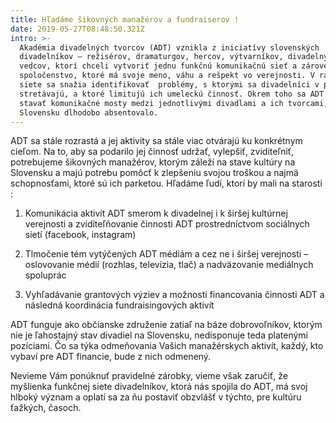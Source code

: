 ```yaml
---
title: Hľadáme šikovných manažérov a fundraiserov !
date: 2019-05-27T08:48:50.321Z
intro: >-
  Akadémia divadelných tvorcov (ADT) vznikla z iniciatívy slovenských
  divadelníkov – režisérov, dramaturgov, hercov, výtvarníkov, divadelných
  vedcov, ktorí chceli vytvoriť jednu funkčnú komunikačnú sieť a zároveň
  spoločenstvo, ktoré má svoje meno, váhu a rešpekt vo verejnosti. V rámci tejto
  siete sa snažia identifikovať  problémy, s ktorými sa divadelníci v praxi
  stretávajú, a ktoré limitujú ich umeleckú činnosť. Okrem toho sa ADT pokúša
  stavať komunikačné mosty medzi jednotlivými divadlami a ich tvorcami, čo na
  Slovensku dlhodobo absentovalo.
---
```

ADT sa stále rozrastá a jej aktivity sa stále viac otvárajú ku konkrétnym cieľom. Na to, aby sa podarilo jej činnosť udržať, vylepšiť, zviditeľniť, potrebujeme šikovných manažérov, ktorým záleží na stave kultúry na Slovensku a majú potrebu pomôcť k zlepšeniu svojou troškou a najmä schopnosťami, ktoré sú ich parketou. Hľadáme ľudí, ktorí by mali na starosti :

1.	Komunikácia aktivít ADT smerom k divadelnej i k širšej kultúrnej verejnosti a zviditeľňovanie činnosti ADT prostredníctvom sociálnych sietí (facebook, instagram) 

2.	Tlmočenie tém vytýčených ADT médiám a cez ne i širšej verejnosti – oslovovanie médií (rozhlas, televízia, tlač) a nadväzovanie mediálnych spoluprác

3.	Vyhľadávanie grantových výziev a možností  financovania činnosti ADT a následná koordinácia fundraisingových aktivít 

ADT funguje ako občianske združenie zatiaľ na báze dobrovoľníkov, ktorým nie je ľahostajný stav divadiel na Slovensku, nedisponuje teda platenými pozíciami. Čo sa týka odmeňovania Vašich manažérskych aktivít, každý, kto vybaví pre ADT financie, bude z nich odmenený. 

Nevieme Vám ponúknuť pravidelné zárobky, vieme však zaručiť, že myšlienka funkčnej siete divadelníkov, ktorá nás spojila do ADT, má svoj hlboký význam a oplatí sa za ňu postaviť obzvlášť v týchto, pre kultúru ťažkých, časoch.
